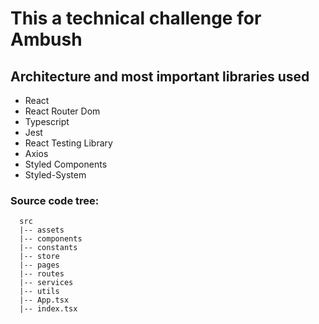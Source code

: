 # This a technical challenge for Ambush

## Architecture and most important libraries used

- React
- React Router Dom
- Typescript
- Jest
- React Testing Library
- Axios
- Styled Components
- Styled-System

### <strong>Source code tree:</strong>

```
  src
  |-- assets
  |-- components
  |-- constants
  |-- store
  |-- pages
  |-- routes
  |-- services
  |-- utils
  |-- App.tsx
  |-- index.tsx
```

</details>
